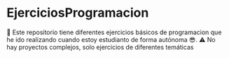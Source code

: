 # EjerciciosProgramacion
:wave: Este repositorio tiene diferentes ejercicios básicos de programacion que he ido realizando cuando estoy estudianto de forma autónoma :sunglasses:.
:warning: No hay proyectos complejos, solo ejercicios de diferentes temáticas
